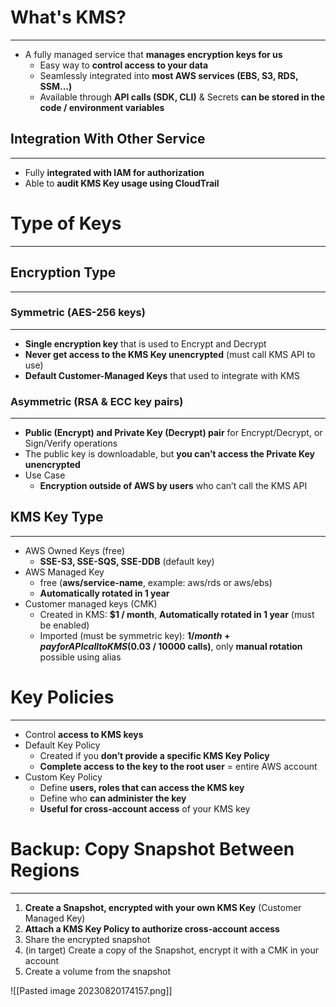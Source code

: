 # What's KMS?
---

* A fully managed service that **manages encryption keys for us**
	* Easy way to **control access to your data**
	* Seamlessly integrated into **most AWS services (EBS, S3, RDS, SSM…)**
	* Available through **API calls (SDK, CLI)** & Secrets **can be stored in the code / environment variables**

## Integration With Other Service
---

* Fully **integrated with IAM for authorization**
* Able to **audit KMS Key usage using CloudTrail**

# Type of Keys
---

## Encryption Type
---

### Symmetric (AES-256 keys)
---

* **Single encryption key** that is used to Encrypt and Decrypt
* **Never get access to the KMS Key unencrypted** (must call KMS API to use)
* **Default Customer-Managed Keys** that used to integrate with KMS

### Asymmetric (RSA & ECC key pairs)
---

* **Public (Encrypt) and Private Key (Decrypt) pair** for Encrypt/Decrypt, or Sign/Verify operations
* The public key is downloadable, but **you can’t access the Private Key unencrypted**
* Use Case
	* **Encryption outside of AWS by users** who can’t call the KMS API

## KMS Key Type
---

* AWS Owned Keys (free)
	* **SSE-S3, SSE-SQS, SSE-DDB** (default key)
* AWS Managed Key
	* free (**aws/service-name**, example: aws/rds or aws/ebs)
	* **Automatically rotated in 1 year**
* Customer managed keys (CMK)
	* Created in KMS: **$1 / month**, **Automatically rotated in 1 year** (must be enabled)
	* Imported (must be symmetric key): **$1 / month + pay for API call to KMS ($0.03 / 10000 calls)**, only **manual rotation** possible using alias

# Key Policies
---

* Control **access to KMS keys**
* Default Key Policy
	* Created if you **don’t provide a specific KMS Key Policy**
	* **Complete access to the key to the root user** = entire AWS account
* Custom Key Policy
	* Define **users, roles that can access the KMS key**
	* Define who **can administer the key**
	* **Useful for cross-account access** of your KMS key

# Backup: Copy Snapshot Between Regions
---

1. **Create a Snapshot, encrypted with your own KMS Key** (Customer Managed Key)
2. **Attach a KMS Key Policy to authorize cross-account access**
3. Share the encrypted snapshot
4. (in target) Create a copy of the Snapshot, encrypt it with a CMK in your account
5. Create a volume from the snapshot

![[Pasted image 20230820174157.png]]





